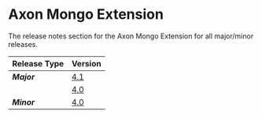 # Axon Mongo Extension

The release notes section for the Axon Mongo Extension for all major/minor releases.

| Release Type | Version |
| :--- | :--- |
| _**Major**_ | [4.1](rn-mongo-major-releases.md#release-4-1) |
|  | [4.0](rn-mongo-major-releases.md#release-4-0) |
| _**Minor**_ | [4.0](rn-mongo-minor-releases.md#release-4-0) |
